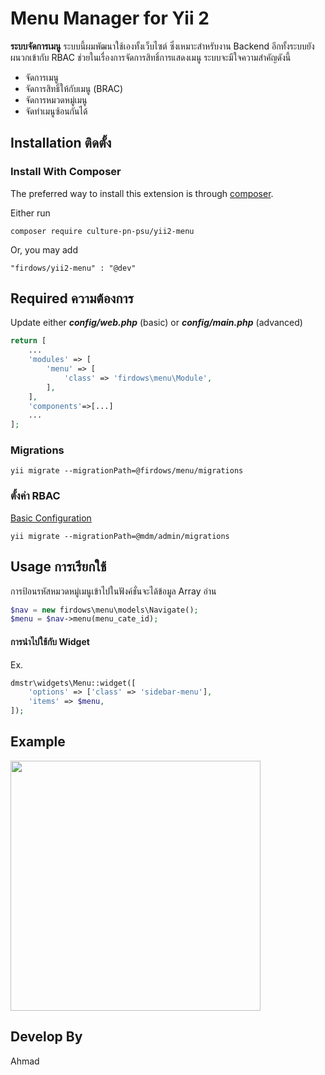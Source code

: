 Menu Manager for Yii 2
======================
**ระบบจัดการเมนู**
ระบบนี้ผมพัฒนาใช้เองทั้งเว็บไซต์ ซึ่งเหมาะสำหรับงาน Backend อีกทั้งระบบยังผนวกเข้ากับ RBAC ช่วยในเรื่องการจัดการสิทธิ์การแสดงเมนู ระบบจะมีใจความสำคัญดังนี้
+ จัดการเมนู
+ จัดการสิทธิ์ให้กับเมนู (BRAC)
+ จัดการหมวดหมู่เมนู
+ จัดทำเมนูซ้อนกันได้

Installation ติดตั้ง
-----------------

### Install With Composer

The preferred way to install this extension is through [composer](http://getcomposer.org/download/).

Either run

```
composer require culture-pn-psu/yii2-menu
```
Or, you may add
```
"firdows/yii2-menu" : "@dev"
```

Required ความต้องการ
-------------------
Update either ***config/web.php*** (basic) or ***config/main.php*** (advanced)
```php
return [
    ...
    'modules' => [
        'menu' => [
            'class' => 'firdows\menu\Module',
        ],
    ],
    'components'=>[...]
    ...
];

```
### Migrations
```
yii migrate --migrationPath=@firdows/menu/migrations
```


### ตั้งค่า RBAC
[Basic Configuration](https://github.com/mdmsoft/yii2-admin/blob/master/docs/guide/configuration.md)
```
yii migrate --migrationPath=@mdm/admin/migrations
```

Usage การเรียกใช้
--------------
การป้อนรหัสหมวดหมู่เมนูเข้าไปในฟังค์ชั่นจะได้ข้อมูล Array อ่าน
```php
$nav = new firdows\menu\models\Navigate();
$menu = $nav->menu(menu_cate_id);
```

#### การนำไปใช้กับ Widget
Ex.
```php
dmstr\widgets\Menu::widget([
    'options' => ['class' => 'sidebar-menu'],
    'items' => $menu,
]);
```

Example
-------
<img src="http://ikhlasservice.com/uploads/menu.png" width="400"/>


Develop By
----------
Ahmad
